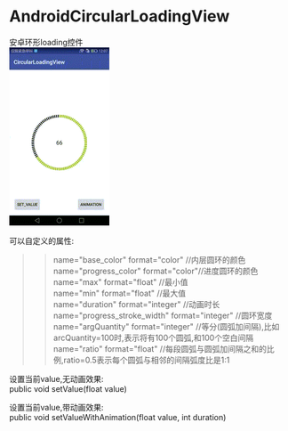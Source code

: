 ﻿# AndroidCircularLoadingView
  安卓环形loading控件</br>
![img](https://github.com/506954774/AndroidCircularLoadingView/blob/master/loading_view.gif?raw=true)</br>

可以自定义的属性:</br>
>>name="base_color" format="color" //内层圆环的颜色</br>
>>name="progress_color" format="color"//进度圆环的颜色</br>
>>name="max" format="float" //最小值</br>
>>name="min" format="float" //最大值</br>
>>name="duration" format="integer" //动画时长</br>
>>name="progress_stroke_width" format="integer" //圆环宽度</br>
>>name="argQuantity" format="integer" //等分(圆弧加间隔),比如arcQuantity=100时,表示将有100个圆弧,和100个空白间隔</br>
>>name="ratio" format="float" //每段圆弧与圆弧加间隔之和的比例,ratio=0.5表示每个圆弧与相邻的间隔弧度比是1:1</br> 

设置当前value,无动画效果:</br>
public void setValue(float value)</br>

设置当前value,带动画效果:</br>
public void setValueWithAnimation(float value, int duration)</br>